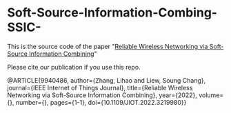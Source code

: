 # Soft-Source-Information-Combing-SSIC-
This is the source code of the paper "[Reliable Wireless Networking via Soft-Source Information Combining](https://ieeexplore.ieee.org/abstract/document/9940486)"

Please cite our publication if you use this repo.

@ARTICLE{9940486,
  author={Zhang, Lihao and Liew, Soung Chang},
  journal={IEEE Internet of Things Journal}, 
  title={Reliable Wireless Networking via Soft-Source Information Combining}, 
  year={2022},
  volume={},
  number={},
  pages={1-1},
  doi={10.1109/JIOT.2022.3219980}}
